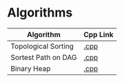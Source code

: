 # Algorithms

| Algorithm           | Cpp Link                       |
| ------------------- | ------------------------------ |
| Topological Sorting | [.cpp](Graphs/topsort.cpp)     |
| Sortest Path on DAG | [.cpp](Graphs/sssp_on_dag.cpp) |
| Binary Heap         | [.cpp](Trees/heap.cpp)         |